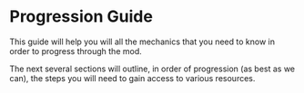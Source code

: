 # Progression Guide
This guide will help you will all the mechanics that you need to know in order to progress through the mod.

The next several sections will outline, in order of progression (as best as we can), the steps you will need to gain access to various resources.